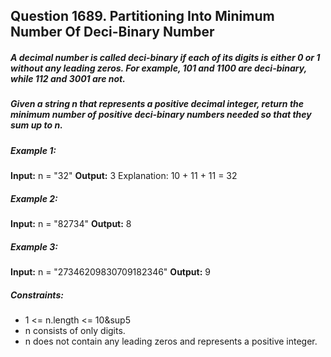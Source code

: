 ## Question 1689.  Partitioning Into Minimum Number Of Deci-Binary Number
##### A decimal number is called **deci-binary** if each of its digits is either 0 or 1 without any leading zeros. For example, 101 and 1100 are **deci-binary**, while 112 and 3001 are not.

##### Given a string n that represents a positive decimal integer, return the **minimum** number of positive **deci-binary** numbers needed so that they sum up to n.

##### Example 1:

**Input:** n = "32"
**Output:** 3
Explanation: 10 + 11 + 11 = 32

##### Example 2:

**Input:** n = "82734"
**Output:** 8

##### Example 3:

**Input:** n = "27346209830709182346"
**Output:** 9
 

##### Constraints:

- 1 <= n.length <= 10&sup5
- n consists of only digits.
- n does not contain any leading zeros and represents a positive integer.
